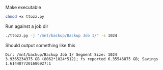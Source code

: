 Make executable
```sh
chmod +x ttozz.py
```

Run against a job dir
```sh
./ttozz.py -j "/mnt/backup/Backup Job 1/" -s 1024
```

Should output something like this
```
Dir: /mnt/backup/Backup Job 1/ Segment Size: 1024
3.9365234375 GB (8062*1024*512); fs reported 6.35546875 GB; Savings 1.6144877201686927:1
```